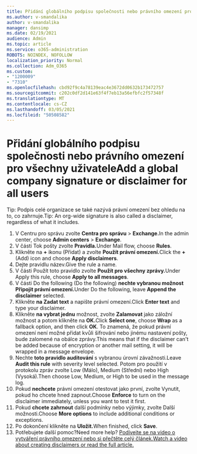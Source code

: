 ```yaml
---
title: Přidání globálního podpisu společnosti nebo právního omezení pro všechny uživatele
ms.author: v-smandalika
author: v-smandalika
manager: dansimp
ms.date: 02/19/2021
audience: Admin
ms.topic: article
ms.service: o365-administration
ROBOTS: NOINDEX, NOFOLLOW
localization_priority: Normal
ms.collection: Adm_O365
ms.custom:
- "1200009"
- "7310"
ms.openlocfilehash: cbd92f9c4a78139eac4e3672dd0632b173472757
ms.sourcegitcommit: c202c0df2d141e63f4f7eb13a56efbfc2f57348f
ms.translationtype: MT
ms.contentlocale: cs-CZ
ms.lasthandoff: 03/05/2021
ms.locfileid: "50508582"
---
```

# <a name="add-a-global-company-signature-or-disclaimer-for-all-users"></a><span data-ttu-id="a6270-102">Přidání globálního podpisu společnosti nebo právního omezení pro všechny uživatele</span><span class="sxs-lookup"><span data-stu-id="a6270-102">Add a global company signature or disclaimer for all users</span></span>

<span data-ttu-id="a6270-103">Tip: Podpis celé organizace se také nazývá právní omezení bez ohledu na to, co zahrnuje.</span><span class="sxs-lookup"><span data-stu-id="a6270-103">Tip: An org-wide signature is also called a disclaimer, regardless of what it includes.</span></span>

1. <span data-ttu-id="a6270-104">V Centru pro správu zvolte **Centra pro správu**  >  **Exchange.**</span><span class="sxs-lookup"><span data-stu-id="a6270-104">In the admin center, choose **Admin centers** > **Exchange**.</span></span>
2. <span data-ttu-id="a6270-105">V části Tok pošty zvolte **Pravidla.**</span><span class="sxs-lookup"><span data-stu-id="a6270-105">Under Mail flow, choose **Rules**.</span></span>
3. <span data-ttu-id="a6270-106">Klikněte na **+** ikonu (Přidat) a zvolte **Použít právní omezení.**</span><span class="sxs-lookup"><span data-stu-id="a6270-106">Click the **+** (Add) icon and choose **Apply disclaimers**.</span></span>
4. <span data-ttu-id="a6270-107">Dejte pravidlu název.</span><span class="sxs-lookup"><span data-stu-id="a6270-107">Give the rule a name.</span></span>
5. <span data-ttu-id="a6270-108">V části Použít toto pravidlo zvolte **Použít pro všechny zprávy.**</span><span class="sxs-lookup"><span data-stu-id="a6270-108">Under Apply this rule, choose **Apply to all messages**.</span></span>
6. <span data-ttu-id="a6270-109">V části Do the following (Do the following) **nechte vybranou možnost Připojit právní omezení.**</span><span class="sxs-lookup"><span data-stu-id="a6270-109">Under Do the following, leave **Append the disclaimer** selected.</span></span>
7. <span data-ttu-id="a6270-110">Klikněte **na Zadat text** a napište právní omezení.</span><span class="sxs-lookup"><span data-stu-id="a6270-110">Click **Enter text** and type your disclaimer.</span></span>
8. <span data-ttu-id="a6270-111">Klikněte **na vybrat jednu** možnost, zvolte **Zalamovat** jako záložní možnost a potom klikněte na **OK.**</span><span class="sxs-lookup"><span data-stu-id="a6270-111">Click **Select one**, choose **Wrap** as a fallback option, and then click **OK**.</span></span> <span data-ttu-id="a6270-112">To znamená, že pokud právní omezení není možné přidat kvůli šifrování nebo jinému nastavení pošty, bude zalomené na obálce zprávy.</span><span class="sxs-lookup"><span data-stu-id="a6270-112">This means that if the disclaimer can't be added because of encryption or another mail setting, it will be wrapped in a message envelope.</span></span>
9. <span data-ttu-id="a6270-113">Nechte **toto pravidlo auditování** s vybranou úrovní závažnosti.</span><span class="sxs-lookup"><span data-stu-id="a6270-113">Leave **Audit this rule** with severity level selected.</span></span> <span data-ttu-id="a6270-114">Potom pro použití v protokolu zpráv zvolte Low (Málo), Medium (Střední) nebo High (Vysoká).</span><span class="sxs-lookup"><span data-stu-id="a6270-114">Then choose Low, Medium, or High to be used in the message log.</span></span>
10. <span data-ttu-id="a6270-115">Pokud **nechcete** právní omezení otestovat jako první, zvolte Vynutit, pokud ho chcete hned zapnout.</span><span class="sxs-lookup"><span data-stu-id="a6270-115">Choose **Enforce** to turn on the disclaimer immediately, unless you want to test it first.</span></span>
11. <span data-ttu-id="a6270-116">Pokud **chcete zahrnout** další podmínky nebo výjimky, zvolte Další možnosti.</span><span class="sxs-lookup"><span data-stu-id="a6270-116">Choose **More options** to include additional conditions or exceptions.</span></span>
12. <span data-ttu-id="a6270-117">Po dokončení klikněte na **Uložit.**</span><span class="sxs-lookup"><span data-stu-id="a6270-117">When finished, click **Save**.</span></span>
13. <span data-ttu-id="a6270-118">Potřebujete další pomoc?</span><span class="sxs-lookup"><span data-stu-id="a6270-118">Need more help?</span></span> [<span data-ttu-id="a6270-119">Podívejte se na video o vytváření právního omezení nebo si přečtěte celý článek.</span><span class="sxs-lookup"><span data-stu-id="a6270-119">Watch a video about creating disclaimers or read the full article.</span></span>](https://support.office.com/article/2d75860f-c527-4352-a7f6-73eba54c0c72?wt.mc_id=Chat_GlobalSignature)